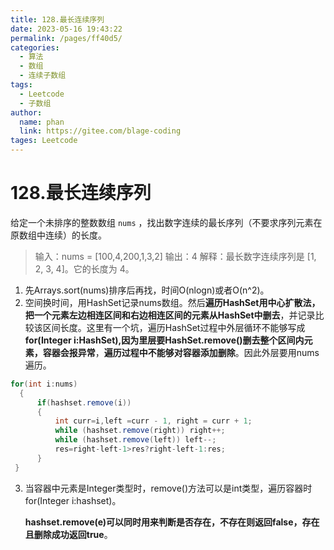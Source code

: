 ```yaml
---
title: 128.最长连续序列
date: 2023-05-16 19:43:22
permalink: /pages/ff40d5/
categories: 
  - 算法
  - 数组
  - 连续子数组
tags: 
  - Leetcode
  - 子数组
author: 
  name: phan
  link: https://gitee.com/blage-coding
tages: Leetcode
---
```

# 128.最长连续序列

给定一个未排序的整数数组 `nums` ，找出数字连续的最长序列（不要求序列元素在原数组中连续）的长度。

> 输入：nums = [100,4,200,1,3,2]
> 输出：4
> 解释：最长数字连续序列是 [1, 2, 3, 4]。它的长度为 4。

1. 先Arrays.sort(nums)排序后再找，时间O(nlogn)或者O(n^2)。
2. 空间换时间，用HashSet记录nums数组。然后**遍历HashSet用中心扩散法，把一个元素左边相连区间和右边相连区间的元素从HashSet中删去**，并记录比较该区间长度。这里有一个坑，遍历HashSet过程中外层循环不能够写成**for(Integer i:HashSet),因为里层要HashSet.remove()删去整个区间内元素，容器会报异常**，**遍历过程中不能够对容器添加删除**。因此外层要用nums遍历。

~~~java
for(int i:nums)
  {
      if(hashset.remove(i))
      {
          int curr=i,left =curr - 1, right = curr + 1;
          while (hashset.remove(right)) right++;
          while (hashset.remove(left)) left--;
          res=right-left-1>res?right-left-1:res;
      }
 }
~~~

3. 当容器中元素是Integer类型时，remove()方法可以是int类型，遍历容器时for(Integer i:hashset)。

   **hashset.remove(e)可以同时用来判断是否存在，不存在则返回false，存在且删除成功返回true**。